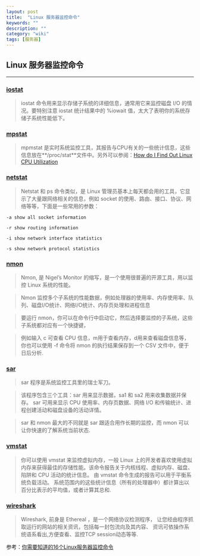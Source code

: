```yaml
---
layout: post
title:  "Linux 服务器监控命令"
keywords: ""
description: ""
category: "wiki" 
tags: [服务器]
---
```


## Linux 服务器监控命令
---


### [iostat][1]

> iostat 命令用来显示存储子系统的详细信息，通常用它来监控磁盘 I/O 的情况。要特别注意 iostat 统计结果中的 %iowait 值，太大了表明你的系统存储子系统性能低下。

<!-- more -->

### [mpstat][2]
	
> mpmstat 是实时系统监控工具，其报告与CPU有关的一些统计信息，这些信息放在**/proc/stat**文件中。另外可以参阅：[How do I Find Out Linux CPU Utilization][3]

### [netstat][4]
	
> Netstat 和 ps 命令类似，是 Linux 管理员基本上每天都会用的工具，它显示了大量跟网络相关的信息，例如 socket 的使用、路由、接口、协议、网络等等，下面是一些常用的参数：

	-a show all socket information
	
	-r show routing information
	
	-i show network interface statistics
	
	-s show network protocol statistics

### [nmon][5]
	
> Nmon, 是 Nigel’s Monitor 的缩写，是一个使用很普遍的开源工具，用以监控 Linux 系统的性能。

> Nmon 监控多个子系统的性能数据，例如处理器的使用率、内存使用率、队列、磁盘I/O统计、网络I/O统计、内存页处理和进程信息

> 要运行 nmon，你可以在命令行中启动它，然后选择要监控的子系统，这些子系统都对应有一个快捷键，

> 例如输入 c 可查看 CPU 信息，m用于查看内存，d用来查看磁盘信息等，你也可以使用 -f 命令将 nmon 的执行结果保存到一个 CSV 文件中，便于日后分析.

### [sar][6]

> sar 程序是系统监控工具里的瑞士军刀。

> 该程序包含三个工具：sar 用来显示数据，sa1 和 sa2 用来收集数据并保存。
sar 可用来显示 CPU 使用率、内存页数据、网络 I/O 和传输统计、进程创建活动和磁盘设备的活动详情。

> sar 和 nmon 最大的不同就是 sar 跟适合用作长期的监控，而 nmon 可以让你快速的了解系统当前状态.

### [vmstat][7]

> 你可以使用 vmstat 来监控虚拟内存，一般 Linux 上的开发者喜欢使用虚拟内存来获得最佳的存储性能。该命令报告关于内核线程、虚拟内存、磁盘、陷阱和 CPU 活动的统计信息。
由 vmstat 命令生成的报告可以用于平衡系统负载活动。
系统范围内的这些统计信息（所有的处理器中）都计算出以百分比表示的平均值，或者计算其总和.

### [wireshark][8]

> Wireshark, 前身是 Ethereal ，是一个网络协议检测程序，
让您经由程序抓取运行的网站的相关资讯，包括每一封包流向及其内容、
资讯可依操作系统语系看出,方便查看、监控TCP session动态等等.

参考：[你需要知道的16个Linux服务器监控命令][9]

[1]: http://www.cyberciti.biz/tips/linux-disk-performance-monitoring-howto.html "iostat"
[2]: http://linuxcommand.org/man_pages/mpstat1.html "mpstat"
[3]: http://www.cyberciti.biz/tips/how-do-i-find-out-linux-cpu-utilization.html "How do I Find Out Linux CPU Utilization"
[4]: http://www.thegeekstuff.com/2010/03/netstat-command-examples/
[5]: http://nmon.sourceforge.net/pmwiki.php
[6]: http://www.thegeekstuff.com/2011/03/sar-examples/
[7]: http://www.linuxjournal.com/article/8178
[8]: http://www.wireshark.org/
[9]: http://blog.jobbole.com/15430/
